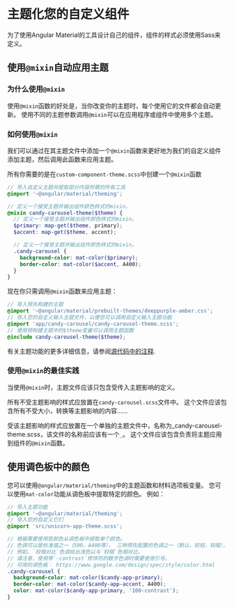 # 主题化您的自定义组件

为了使用Angular Material的工具设计自己的组件，组件的样式必须使用Sass来定义。

## 使用`@mixin`自动应用主题

### 为什么使用`@mixin`

使用`@mixin`函数的好处是，当你改变你的主题时，每个使用它的文件都会自动更新。
使用不同的主题参数调用`@mixin`可以在应用程序或组件中使用多个主题。

### 如何使用`@mixin`

我们可以通过在其主题文件中添加一个`@mixin`函数来更好地为我们的自定义组件添加主题，然后调用此函数来应用主题。

所有你需要的是在`custom-component-theme.scss`中创建一个`@mixin`函数

```scss
// 导入自定义主题并提取部分内容所需的所有工具
@import '~@angular/material/theming';

// 定义一个接受主题并输出组件颜色样式的mixin。
@mixin candy-carousel-theme($theme) {
  // 定义一个接受主题并输出组件颜色样式的mixin。
  $primary: map-get($theme, primary);
  $accent: map-get($theme, accent);

  // 定义一个接受主题并输出组件颜色样式的mixin。
  .candy-carousel {
    background-color: mat-color($primary);
    border-color: mat-color($accent, A400);
  }
}
```

现在你只需调用`@mixin`函数来应用主题：

```scss
// 导入预先构建的主题
@import '~@angular/material/prebuilt-themes/deeppurple-amber.css';
// 导入您的自定义输入主题文件，以便您可以调用自定义输入主题功能
@import 'app/candy-carousel/candy-carousel-theme.scss';
// 使用预构建主题中的$theme变量可以调用主题函数
@include candy-carousel-theme($theme);
```

有关主题功能的更多详细信息，请参阅[源代码中的注释](https://github.com/angular/material2/blob/master/src/lib/core/theming/_theming.scss).

### 使用`@mixin`的最佳实践

当使用`@mixin`时，主题文件应该只包含受传入主题影响的定义。

所有不受主题影响的样式应放置在`candy-carousel.scss`文件中。
这个文件应该包含所有不受大小，转换等主题影响的内容......

受该主题影响的样式应放置在一个单独的主题文件中，名称为_candy-carousel-theme.scss，该文件的名称前应该有一个`_`。
这个文件应该包含负责将主题应用到组件的`@mixin`函数。

## 使用调色板中的颜色

您可以使用`@angular/material/theming`中的主题函数和材料选项板变量。
您可以使用`mat-color`功能从调色板中提取特定的颜色。 例如：

```scss
// 导入主题功能
@import '~@angular/material/theming';
// 导入您的自定义它们
@import 'src/unicorn-app-theme.scss';

// 根据需要使用垫颜色从调色板中提取单个颜色。
// 色调可以是标准值之一（500，A400等）， 三种预先配置的色调之一（默认，较轻，较暗）， 或前面提到的任何前缀`-contrast`。
// 例如，`较暗对比`色调给出浅色以与`较暗`色相对比。
// 请注意，使用带`-contrast`修饰符的数字色调时需要使用引号。
// 可用的调色板： https://www.google.com/design/spec/style/color.html
.candy-carousel {
  background-color: mat-color($candy-app-primary);
  border-color: mat-color($candy-app-accent, A400);
  color: mat-color($candy-app-primary, '100-contrast');
}
```